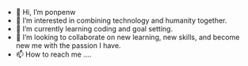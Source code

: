 - 👋 Hi, I’m ponpenw
- 👀 I’m interested in combining technology and humanity together.
- 🌱 I’m currently learning coding and goal setting.
- 💞️ I’m looking to collaborate on new learning, new skills, and become new me with the passion I have.
- 📫 How to reach me ....

<!---
ponpenw/ponpenw is a ✨ special ✨ repository because its `README.md` (this file) appears on your GitHub profile.
You can click the Preview link to take a look at your changes.
--->
